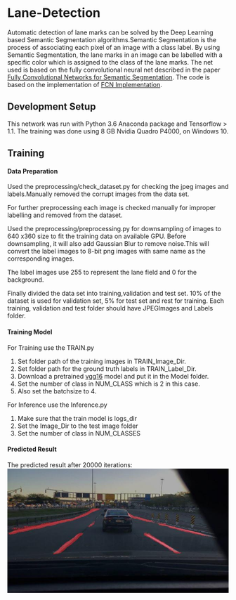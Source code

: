 # Lane-Detection
Automatic detection of lane marks can be solved by the Deep Learning based Semantic Segmentation algorithms.Semantic Segmentation is the process of associating each pixel of an image with a class label. By using Semantic Segmentation, the lane marks in an image can be labelled with a specific color which is assigned to the class of the lane marks. The net used is based on the fully convolutional neural net described in the paper [Fully Convolutional Networks for Semantic Segmentation](https://arxiv.org/pdf/1605.06211.pdf). The code is based on the implementation of [FCN Implementation](https://github.com/sagieppel/Fully-convolutional-neural-network-FCN-for-semantic-segmentation-Tensorflow-implementation).


## Development Setup
This network was run with Python 3.6 Anaconda package and Tensorflow > 1.1. The training was done using 8 GB Nvidia Quadro P4000, on Windows 10.

## Training
#### Data Preparation
Used the preprocessing/check_dataset.py for checking the jpeg images and labels.Manually removed the corrupt images from the data set.

For further preprocessing each image is checked manually for improper labelling and removed from the dataset.

Used the preprocessing/preprocessing.py for downsampling of images to 640 x360 size to fit the training data on available GPU. Before downsampling, it will also add Gaussian Blur to remove noise.This will convert the label images to 8-bit png images with same name as the corresponding images.

The label images use 255 to represent the lane field and 0 for the background.

Finally divided the data set into training,validation and test set. 10% of the dataset is used for validation set, 5% for test set and rest for training. Each training, validation and test folder should have JPEGImages and Labels folder.

#### Training Model
For Training use the TRAIN.py
1) Set folder path of the training images in TRAIN_Image_Dir.
2) Set folder path for the ground truth labels in TRAIN_Label_Dir.
3) Download a pretrained [vgg16](ftp://mi.eng.cam.ac.uk/pub/mttt2/models/vgg16.npy) model and put it in the Model folder.
4) Set the number of class in NUM_CLASS which is 2 in this case.
5) Also set the batchsize to 4.

For Inference use the Inference.py
1) Make sure that the train model is logs_dir
2) Set the Image_Dir to the test image folder
3) Set the number of class in NUM_CLASSES

#### Predicted Result
The predicted result after 20000 iterations:
![](Result.jpg)



